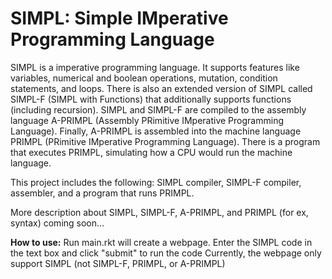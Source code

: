 # SIMPL: Simple IMperative Programming Language

SIMPL is a imperative programming language. It supports features like variables, numerical and boolean operations, mutation, condition statements, and loops. There is also an extended version of SIMPL called SIMPL-F (SIMPL with Functions) that additionally supports functions (including recursion). SIMPL and SIMPL-F are compiled to the assembly language A-PRIMPL (Assembly PRimitive IMperative Programming Language). Finally, A-PRIMPL is assembled into the machine language PRIMPL (PRimitive IMperative Programming Language). There is a program that executes PRIMPL, simulating how a CPU would run the machine language. 

This project includes the following: SIMPL compiler, SIMPL-F compiler, assembler, and a program that runs PRIMPL. 

More description about SIMPL, SIMPL-F, A-PRIMPL, and PRIMPL (for ex, syntax) coming soon...

**How to use:**
Run main.rkt will create a webpage. Enter the SIMPL code in the text box and click "submit" to run the code
Currently, the webpage only support SIMPL (not SIMPL-F, PRIMPL, or A-PRIMPL)
